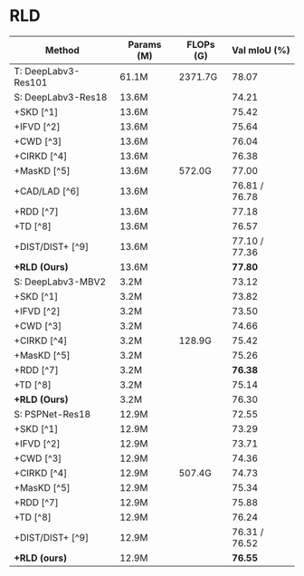 # RLD 
| Method                                 | Params (M) | FLOPs (G) | Val mIoU (%) |
|--------------------------------------|------------|-----------|--------------|
| T: DeepLabv3-Res101                  | 61.1M      | 2371.7G   | 78.07        |
| S: DeepLabv3-Res18                   | 13.6M      |           | 74.21        |
| +SKD [^1]                  | 13.6M      |           | 75.42        |
| +IFVD [^2]                 | 13.6M      |           | 75.64        |
| +CWD [^3]                 | 13.6M      |           | 76.04        |
| +CIRKD [^4]                | 13.6M      |           | 76.38        |
| +MasKD [^5]                | 13.6M      | 572.0G    | 77.00        |
| +CAD/LAD [^6]               | 13.6M      |           | 76.81 / 76.78|
| +RDD [^7]                | 13.6M      |           | 77.18        |
| +TD [^8]                    | 13.6M      |           | 76.57        |
| +DIST/DIST+ [^9]          | 13.6M      |           | 77.10 / 77.36|
| **+RLD (Ours)**                      | 13.6M      |           | **77.80**    |
| S: DeepLabv3-MBV2                    | 3.2M       |           | 73.12        |
| +SKD [^1]                  | 3.2M       |           | 73.82        |
| +IFVD [^2]                 | 3.2M       |           | 73.50        |
| +CWD [^3]               | 3.2M       |           | 74.66        |
| +CIRKD [^4]              | 3.2M       | 128.9G    | 75.42        |
| +MasKD [^5]             | 3.2M       |           | 75.26        |
| +RDD [^7]                | 3.2M       |           | **76.38**    |
| +TD [^8]                   | 3.2M       |           | 75.14        |
| **+RLD (Ours)**                      | 3.2M       |           | 76.30        |
| S: PSPNet-Res18                      | 12.9M      |           | 72.55        |
| +SKD [^1]                | 12.9M      |           | 73.29        |
| +IFVD [^2]                | 12.9M      |           | 73.71        |
| +CWD [^3]                  | 12.9M      |           | 74.36        |
| +CIRKD [^4]               | 12.9M      | 507.4G    | 74.73        |
| +MasKD [^5]                | 12.9M      |           | 75.34        |
| +RDD [^7]                 | 12.9M      |           | 75.88        |
| +TD [^8]                 | 12.9M      |           | 76.24        |
| +DIST/DIST+ [^9]          | 12.9M      |           | 76.31 / 76.52|
| **+RLD (ours)**                      | 12.9M      |           | **76.55**    |


